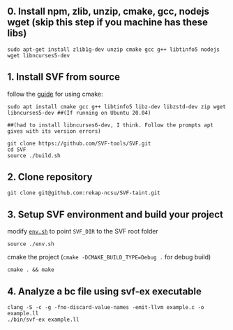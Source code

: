 ## 0. Install npm, zlib, unzip, cmake, gcc, nodejs wget (skip this step if you machine has these libs)

```
sudo apt-get install zlib1g-dev unzip cmake gcc g++ libtinfo5 nodejs wget libncurses5-dev
```

## 1. Install SVF from source
follow the [guide](https://github.com/svf-tools/SVF/wiki/Setup-Guide#getting-started) for using cmake:
```
sudo apt install cmake gcc g++ libtinfo5 libz-dev libzstd-dev zip wget libncurses5-dev ##(If running on Ubuntu 20.04)
                                                                                       ##(had to install libncurses6-dev, I think. Follow the prompts apt gives with its version errors)

git clone https://github.com/SVF-tools/SVF.git
cd SVF
source ./build.sh
```

## 2. Clone repository
```
git clone git@github.com:rekap-ncsu/SVF-taint.git
```

## 3. Setup SVF environment and build your project 
modify [`env.sh`](./env.sh) to point `SVF_DIR` to the SVF root folder

```
source ./env.sh
```
cmake the project (`cmake -DCMAKE_BUILD_TYPE=Debug .` for debug build)
```
cmake . && make
```
## 4. Analyze a bc file using svf-ex executable
```
clang -S -c -g -fno-discard-value-names -emit-llvm example.c -o example.ll
./bin/svf-ex example.ll
```
